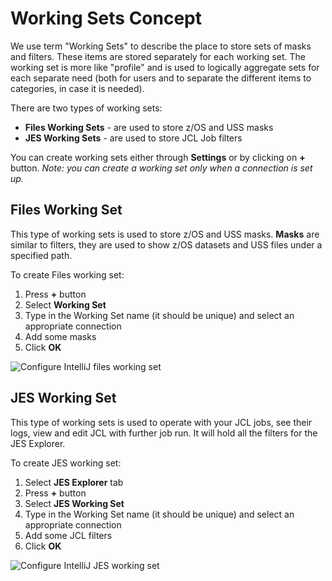 # Working Sets Concept

We use term "Working Sets" to describe the place to store sets of masks and filters. These items are stored separately for each working set. The working set is more like "profile" and is used to logically aggregate sets for each separate need (both for users and to separate the different items to categories, in case it is needed).

There are two types of working sets:
- **Files Working Sets** - are used to store z/OS and USS masks
- **JES Working Sets** - are used to store JCL Job filters

You can create working sets either through **Settings** or by clicking on **+** button.
*Note: you can create a working set only when a connection is set up.*

## Files Working Set

This type of working sets is used to store z/OS and USS masks. **Masks** are similar to filters, they are used to show z/OS datasets and USS files under a specified path.

To create Files working set:

1. Press **+** button
2. Select **Working Set**
3. Type in the Working Set name (it should be unique) and select an appropriate connection
4. Add some masks
5. Click **OK**

![Configure IntelliJ files working set](/stable/images/intellij/create_files_working_set.gif)

## JES Working Set

This type of working sets is used to operate with your JCL jobs, see their logs, view and edit JCL with further job run. It will hold all the filters for the JES Explorer.

To create JES working set:

1. Select **JES Explorer** tab
2. Press **+** button
3. Select **JES Working Set**
4. Type in the Working Set name (it should be unique) and select an appropriate connection
5. Add some JCL filters
6. Click **OK**

![Configure IntelliJ JES working set](/stable/images/intellij/create_jes_working_set.gif)
